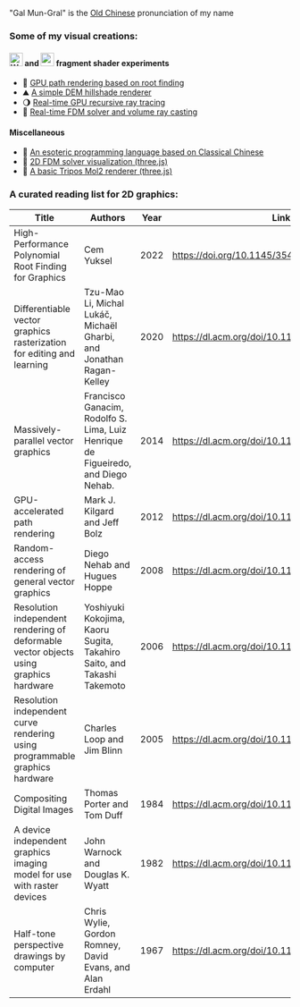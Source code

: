 "Gal Mun-Gral" is the [Old Chinese](https://en.wikipedia.org/wiki/Reconstructions_of_Old_Chinese) pronunciation of my name

### Some of my visual creations:
#### <picture><source height="24" media="(prefers-color-scheme: dark)" srcset="https://www.w3.org/2023/02/webgpu-logos/webgpu-horizontal-responsive.svg"><source height="24" media="(prefers-color-scheme: light)" srcset="https://www.w3.org/2023/02/webgpu-logos/webgpu-horizontal.svg"><img alt="WebGPU"></picture> and <img height="24" src="https://upload.wikimedia.org/wikipedia/commons/2/25/WebGL_Logo.svg"> fragment shader experiments
- 🧮 [GPU path rendering based on root finding](https://galmungral.github.io/newton-vg/)
- ⛰️ [A simple DEM hillshade renderer](https://galmungral.github.io/hillshade/)
- 🌖 [Real-time GPU recursive ray tracing](https://galmungral.github.io/gl-raytracer/)
- 🌊 [Real-time FDM solver and volume ray casting](https://galmungral.github.io/fdm-3d/)
#### Miscellaneous
- 🔣 [An esoteric programming language based on Classical Chinese](https://galmungral.github.io/hanbun-lang/)
- 🌊 [2D FDM solver visualization (three.js)](https://galmungral.github.io/fdm-2d/) 
- 🧬 [A basic Tripos Mol2 renderer (three.js)](https://galmungral.github.io/mol-renderer)
<!-- - 📜 a short [article](https://galmungral.github.io/sigui/) on the first principles behind user interfaces -->

### A curated reading list for 2D graphics:
| Title | Authors  | Year | Link |
|-------|---------|------|------|
| High-Performance Polynomial Root Finding for Graphics | Cem Yuksel | 2022 | https://doi.org/10.1145/3543865 |
| Differentiable vector graphics rasterization for editing and learning | Tzu-Mao Li, Michal Lukáč, Michaël Gharbi, and Jonathan Ragan-Kelley | 2020 | https://dl.acm.org/doi/10.1145/3414685.3417871 |
| Massively-parallel vector graphics | Francisco Ganacim, Rodolfo S. Lima, Luiz Henrique de Figueiredo, and Diego Nehab. | 2014 | https://dl.acm.org/doi/10.1145/2661229.2661274 |
| GPU-accelerated path rendering | Mark J. Kilgard and Jeff Bolz | 2012 | https://dl.acm.org/doi/10.1145/2366145.2366191 |
| Random-access rendering of general vector graphics | Diego Nehab and Hugues Hoppe | 2008 | https://dl.acm.org/doi/10.1145/1409060.1409088 |
| Resolution independent rendering of deformable vector objects using graphics hardware | Yoshiyuki Kokojima, Kaoru Sugita, Takahiro Saito, and Takashi Takemoto | 2006 | https://dl.acm.org/doi/10.1145/1179849.1179997 |
| Resolution independent curve rendering using programmable graphics hardware | Charles Loop and Jim Blinn | 2005 | https://dl.acm.org/doi/10.1145/1073204.1073303 |
| Compositing Digital Images | Thomas Porter and Tom Duff | 1984 | https://dl.acm.org/doi/10.1145/964965.808606 |
| A device independent graphics imaging model for use with raster devices | John Warnock and Douglas K. Wyatt | 1982 | https://dl.acm.org/doi/10.1145/800064.801297 |
| Half-tone perspective drawings by computer | Chris Wylie, Gordon Romney, David Evans, and Alan Erdahl | 1967 | https://dl.acm.org/doi/10.1145/1465611.1465619
